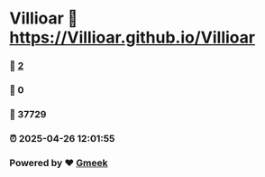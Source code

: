 # Villioar :link: https://Villioar.github.io/Villioar 
### :page_facing_up: [2](https://Villioar.github.io/Villioar/tag.html) 
### :speech_balloon: 0 
### :hibiscus: 37729 
### :alarm_clock: 2025-04-26 12:01:55 
### Powered by :heart: [Gmeek](https://github.com/Meekdai/Gmeek)
